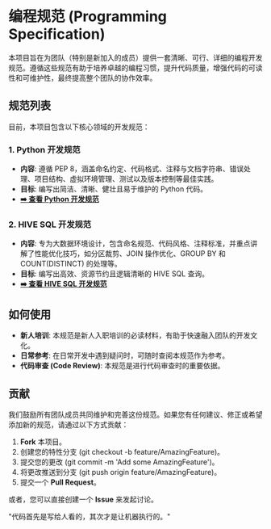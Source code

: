 # **编程规范 (Programming Specification)**

本项目旨在为团队（特别是新加入的成员）提供一套清晰、可行、详细的编程开发规范。遵循这些规范有助于培养卓越的编程习惯，提升代码质量，增强代码的可读性和可维护性，最终提高整个团队的协作效率。

## **规范列表**

目前，本项目包含以下核心领域的开发规范：

### **1\. Python 开发规范**

* **内容**: 遵循 PEP 8，涵盖命名约定、代码格式、注释与文档字符串、错误处理、项目结构、虚拟环境管理、测试以及版本控制等最佳实践。  
* **目标**: 编写出简洁、清晰、健壮且易于维护的 Python 代码。  
* [**➡️ 查看 Python 开发规范**](https://github.com/maozida880/programming-specification/blob/main/Python_%E5%BC%80%E5%8F%91%E8%A7%84%E8%8C%83.ipynb)



### **2\. HIVE SQL 开发规范**

* **内容**: 专为大数据环境设计，包含命名规范、代码风格、注释标准，并重点讲解了性能优化技巧，如分区裁剪、JOIN 操作优化、GROUP BY 和 COUNT(DISTINCT) 的处理等。  
* **目标**: 编写出高效、资源节约且逻辑清晰的 HIVE SQL 查询。  
* [**➡️ 查看 HIVE SQL 开发规范**](https://github.com/maozida880/programming-specification/blob/main/HIVE_SQL%E5%BC%80%E5%8F%91%E8%A7%84%E8%8C%83.ipynb)



## **如何使用**

* **新人培训**: 本规范是新人入职培训的必读材料，有助于快速融入团队的开发文化。  
* **日常参考**: 在日常开发中遇到疑问时，可随时查阅本规范作为参考。  
* **代码审查 (Code Review)**: 本规范是进行代码审查时的重要依据。

## **贡献**

我们鼓励所有团队成员共同维护和完善这份规范。如果您有任何建议、修正或希望添加新的规范，请通过以下方式贡献：

1. **Fork** 本项目。  
2. 创建您的特性分支 (git checkout \-b feature/AmazingFeature)。  
3. 提交您的更改 (git commit \-m 'Add some AmazingFeature')。  
4. 将更改推送到分支 (git push origin feature/AmazingFeature)。  
5. 提交一个 **Pull Request**。

或者，您可以直接创建一个 **Issue** 来发起讨论。

"代码首先是写给人看的，其次才是让机器执行的。"
